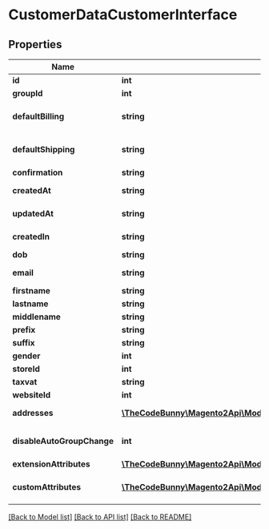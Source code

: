 # CustomerDataCustomerInterface

## Properties
Name | Type | Description | Notes
------------ | ------------- | ------------- | -------------
**id** | **int** | Customer id | [optional] 
**groupId** | **int** | Group id | [optional] 
**defaultBilling** | **string** | Default billing address id | [optional] 
**defaultShipping** | **string** | Default shipping address id | [optional] 
**confirmation** | **string** | Confirmation | [optional] 
**createdAt** | **string** | Created at time | [optional] 
**updatedAt** | **string** | Updated at time | [optional] 
**createdIn** | **string** | Created in area | [optional] 
**dob** | **string** | Date of birth | [optional] 
**email** | **string** | Email address | 
**firstname** | **string** | First name | 
**lastname** | **string** | Last name | 
**middlename** | **string** | Middle name | [optional] 
**prefix** | **string** | Prefix | [optional] 
**suffix** | **string** | Suffix | [optional] 
**gender** | **int** | Gender | [optional] 
**storeId** | **int** | Store id | [optional] 
**taxvat** | **string** | Tax Vat | [optional] 
**websiteId** | **int** | Website id | [optional] 
**addresses** | [**\TheCodeBunny\Magento2Api\Model\CustomerDataAddressInterface[]**](CustomerDataAddressInterface.md) | Customer addresses. | [optional] 
**disableAutoGroupChange** | **int** | Disable auto group change flag. | [optional] 
**extensionAttributes** | [**\TheCodeBunny\Magento2Api\Model\CustomerDataCustomerExtensionInterface**](CustomerDataCustomerExtensionInterface.md) |  | [optional] 
**customAttributes** | [**\TheCodeBunny\Magento2Api\Model\FrameworkAttributeInterface[]**](FrameworkAttributeInterface.md) | Custom attributes values. | [optional] 

[[Back to Model list]](../README.md#documentation-for-models) [[Back to API list]](../README.md#documentation-for-api-endpoints) [[Back to README]](../README.md)


